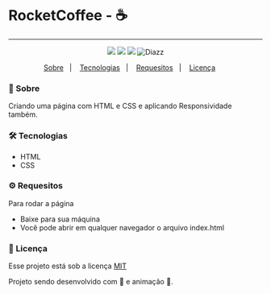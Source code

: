 # RocketCoffee - :coffee:

***

<p align="center">  
      <a> 
          <img src="https://img.shields.io/github/repo-size/wevdiaz/DarkTheme?color=%23F39C12">        
      </a>  
      <a>
          <img src="https://img.shields.io/github/license/wevdiaz/RocketCoffee?color=%23F39C12">        
      </a>      
      <a>
          <img src="https://img.shields.io/github/languages/count/wevdiaz/RocketCoffee?color=%23F39C12">       
      </a>      
      <a>          
          <img alt="Diazz" src="https://img.shields.io/badge/made%20by-Diazz-RocketCoffee?color=%23F39C12"> 
      </a>      
  </p> 

<p align="center">
    <a href="#speech_balloon-sobre">Sobre</a>&nbsp;&nbsp;&nbsp;|&nbsp;&nbsp;&nbsp;
    <a href="#hammer_and_wrench-tecnologias">Tecnologias</a>&nbsp;&nbsp;&nbsp;|&nbsp;&nbsp;&nbsp;
    <a href="#gear-requesitos">Requesitos</a>&nbsp;&nbsp;&nbsp;|&nbsp;&nbsp;&nbsp;
    <a href="#scroll-licença">Licença</a>&nbsp;&nbsp;&nbsp;&nbsp;&nbsp;&nbsp;    
</p>

### :speech_balloon: Sobre
Criando uma página com HTML e CSS e aplicando Responsividade também.
 
 ### :hammer_and_wrench: Tecnologias
 
 * HTML
 * CSS

### :gear: Requesitos

Para rodar a página

* Baixe para sua máquina
* Você pode abrir em qualquer navegador o arquivo index.html

### :scroll: Licença

Esse projeto está sob a licença [MIT](https://github.com/wevdiaz/RocketCoffee/blob/main/LICENSE)

Projeto sendo desenvolvido com :blue_heart: e animação  :star_struck:.
